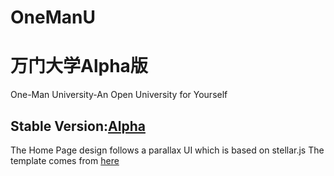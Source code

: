 OneManU
=======
万门大学Alpha版
====
One-Man University-An Open University for Yourself

Stable Version:<a href="http://wanmen.github.io/alpha/">Alpha</a>
-----

The Home Page design follows a parallax UI which is based on stellar.js
The template comes from <a href="http://webdesign.tutsplus.com/tutorials/complete-websites/create-a-parallax-scrolling-website-using-stellar-js/">here</a>
